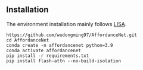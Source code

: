 ## Installation
The environment installation mainly follows [LISA](https://github.com/dvlab-research/LISA).
```
https://github.com/wudongming97/AffordanceNet.git
cd AffordanceNet
conda create -n affordancenet python=3.9
conda activate affordancenet
pip install -r requirements.txt
pip install flash-attn --no-build-isolation
```
